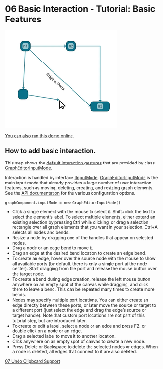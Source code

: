 <!--
 //////////////////////////////////////////////////////////////////////////////
 // @license
 // This file is part of yFiles for HTML.
 // Use is subject to license terms.
 //
 // Copyright (c) by yWorks GmbH, Vor dem Kreuzberg 28,
 // 72070 Tuebingen, Germany. All rights reserved.
 //
 //////////////////////////////////////////////////////////////////////////////
-->
# 06 Basic Interaction - Tutorial: Basic Features

<img src="../../../doc/demo-thumbnails/tutorial-basic-features-basic-interaction.webp" alt="demo-thumbnail" height="320"/>

[You can also run this demo online](https://www.yfiles.com/demos/tutorial-yfiles-basic-features/06-basic-interaction/).

## How to add basic interaction.

This step shows the [default interaction gestures](https://docs.yworks.com/yfileshtml/#/dguide/interaction) that are provided by class [GraphEditorInputMode](https://docs.yworks.com/yfileshtml/#/api/GraphEditorInputMode).

Interaction is handled by interface [IInputMode](https://docs.yworks.com/yfileshtml/#/api/IInputMode). [GraphEditorInputMode](https://docs.yworks.com/yfileshtml/#/api/GraphEditorInputMode) is the main input mode that already provides a large number of user interaction features, such as moving, deleting, creating, and resizing graph elements. See the [API documentation](https://docs.yworks.com/yfileshtml/#/api/GraphEditorInputMode) for the various configuration options.

```
graphComponent.inputMode = new GraphEditorInputMode()
```

- Click a single element with the mouse to select it. Shift+click the text to select the element’s label. To select multiple elements, either extend an existing selection by pressing Ctrl while clicking, or drag a selection rectangle over all graph elements that you want in your selection. Ctrl+Α selects all nodes and bends.
- Resize a node by dragging one of the handles that appear on selected nodes.
- Drag a node or an edge bend to move it.
- Drag an edge at the desired bend location to create an edge bend.
- To create an edge, hover over the source node with the mouse to show all available ports (by default, there is only a single port at the node center). Start dragging from the port and release the mouse button over the target node.
- To create a bend during edge creation, release the left mouse button anywhere on an empty spot of the canvas while dragging, and click there to leave a bend. This can be repeated many times to create more bends.
- Nodes may specify multiple port locations. You can either create an edge directly between these ports, or later move the source or target to a different port (just select the edge and drag the edge’s source or target handle). Note that custom port locations are not part of this tutorial step, but are introduced later.
- To create or edit a label, select a node or an edge and press F2, or double click on a node or an edge.
- Drag a selected label to move it to another location.
- Click anywhere on an empty spot of canvas to create a new node.
- Press Delete or Backspace to delete the selected nodes or edges. When a node is deleted, all edges that connect to it are also deleted.

[07 Undo Clipboard Support](../../tutorial-yfiles-basic-features/07-undo-clipboard-support/)
